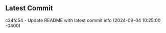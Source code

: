 
## Latest Commit
c24fc54 - Update README with latest commit info (2024-09-04 10:25:00 -0400) <Yunxi-Zhou>
